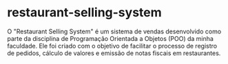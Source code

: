 # restaurant-selling-system
O "Restaurant Selling System" é um sistema de vendas desenvolvido como parte da disciplina de Programação Orientada a Objetos (POO)  da minha faculdade. Ele foi criado com o objetivo de facilitar o processo de registro de pedidos, cálculo de valores e emissão de notas fiscais em restaurantes.
